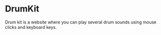# DrumKit
Drum kit is a website where you can play several drum sounds using mouse clicks and keyboard keys.
